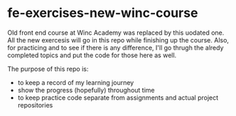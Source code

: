 # fe-exercises-new-winc-course
Old front end course at Winc Academy was replaced by this uodated one. All the new
exercesis will go in this repo while finishing up the course. Also, for practicing and
to see if there is any difference, I'll go thrugh the alredy completed topics and put the
code for those here as well.

The purpose of this repo is:
 - to keep a record of my learning journey
 - show the progress (hopefully) throughout time
 - to keep practice code separate from assignments and actual project repositories
